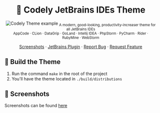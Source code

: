 <h1 align="center">
  🎨 Codely JetBrains IDEs Theme
</h1>
<p align="center">
    <img src="https://user-images.githubusercontent.com/1331435/91795346-b732fc00-ec1d-11ea-852e-e800c4beb1ff.gif" alt="Codely Theme example">
    <sub>A modern, good-looking, productivity-increaser theme for all JetBrains IDEs<br>AppCode · CLion · DataGrip · GoLand · Intellij IDEA · PhpStorm · PyCharm · Rider · RubyMine · WebStorm</sub>
</p>
<p align="center">
  <a href="docs/screenshots.md">Screenshots</a>
  ·
  <a href="https://plugins.jetbrains.com/plugin/12891-codelytv-theme">JetBrains Plugin</a>
  ·
  <a href="https://github.com/CodelyTV/jetbrains-theme/issues">Report Bug</a>
  ·
  <a href="https://github.com/CodelyTV/jetbrains-theme/issues">Request Feature</a>
</p>

## 🚀 Build the Theme

1. Run the command `make` in the root of the project
2. You'll have the theme located in `./build/distributions`

## 🌅 Screenshots

Screenshots can be found [here](docs/screenshots.md)

